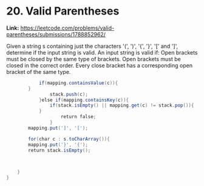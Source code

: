 # 20. Valid Parentheses

**Link:** https://leetcode.com/problems/valid-parentheses/submissions/1788852962/

Given a string s containing just the characters '(', ')', '{', '}', '[' and ']', determine if the input string is valid. An input string is valid if: Open brackets must be closed by the same type of brackets. Open brackets must be closed in the correct order. Every close bracket has a corresponding open bracket of the same type.

```java
            if(mapping.containsValue(c)){
        }
                stack.push(c);
            }else if(mapping.containsKey(c)){
                if(stack.isEmpty() || mapping.get(c) != stack.pop()){
            }
                    return false;
                }
        mapping.put(']', '[');

        for(char c : s.toCharArray()){
        mapping.put('}', '{');
        return stack.isEmpty();

        

    }
}
```
